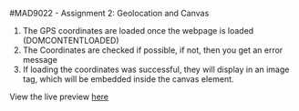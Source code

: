 
#MAD9022 - Assignment 2: Geolocation and Canvas 
1. The GPS coordinates are loaded once the webpage is loaded (DOMCONTENTLOADED)
2. The Coordinates are checked if possible, if not, then you get an error message
3. If loading the coordinates was successful, they will display in an image tag, which will be embedded inside the canvas element. 

View the live preview [here](http://ioud0001.github.io/geo-canvas/)

